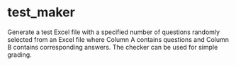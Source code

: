 # test_maker
Generate a test Excel file with a specified number of questions randomly selected from an Excel file where Column A contains questions and Column B contains corresponding answers. The checker can be used for simple grading.
